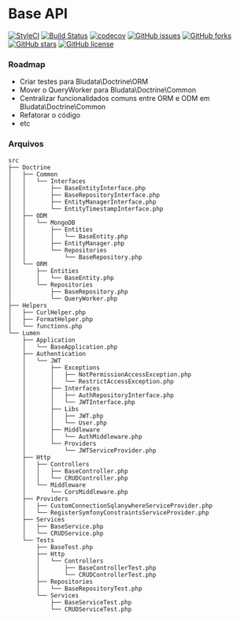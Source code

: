 # Base API

[![StyleCI](https://styleci.io/repos/56002039/shield)](https://styleci.io/repos/56002039)
[![Build Status](https://travis-ci.org/raivieira/base-api-php.svg?branch=master)](https://travis-ci.org/raivieira/base-api-php)
[![codecov](https://codecov.io/gh/raivieira/base-api-php/branch/master/graph/badge.svg)](https://codecov.io/gh/raivieira/base-api-php)
[![GitHub issues](https://img.shields.io/github/issues/raivieira/base-api-php.svg)](https://github.com/raivieira/base-api-php/issues)
[![GitHub forks](https://img.shields.io/github/forks/raivieira/base-api-php.svg)](https://github.com/raivieira/base-api-php/network)
[![GitHub stars](https://img.shields.io/github/stars/raivieira/base-api-php.svg)](https://github.com/raivieira/base-api-php/stargazers)
[![GitHub license](https://img.shields.io/badge/license-MIT-blue.svg)](https://raw.githubusercontent.com/raivieira/base-api-php/master/LICENSE.md)

### Roadmap

- Criar testes para Bludata\Doctrine\ORM
- Mover o QueryWorker para Bludata\Doctrine\Common
- Centralizar funcionalidados comuns entre ORM e ODM em Bludata\Doctrine\Common
- Refatorar o código
- etc

### Arquivos
```
src
├── Doctrine
│   ├── Common
│   │   └── Interfaces
│   │       ├── BaseEntityInterface.php
│   │       ├── BaseRepositoryInterface.php
│   │       ├── EntityManagerInterface.php
│   │       └── EntityTimestampInterface.php
│   ├── ODM
│   │   └── MongoDB
│   │       ├── Entities
│   │       │   └── BaseEntity.php
│   │       ├── EntityManager.php
│   │       └── Repositories
│   │           └── BaseRepository.php
│   └── ORM
│       ├── Entities
│       │   └── BaseEntity.php
│       └── Repositories
│           ├── BaseRepository.php
│           └── QueryWorker.php
├── Helpers
│   ├── CurlHelper.php
│   ├── FormatHelper.php
│   └── functions.php
└── Lumen
    ├── Application
    │   └── BaseApplication.php
    ├── Authentication
    │   └── JWT
    │       ├── Exceptions
    │       │   ├── NotPermissionAccessException.php
    │       │   └── RestrictAccessException.php
    │       ├── Interfaces
    │       │   ├── AuthRepositoryInterface.php
    │       │   └── JWTInterface.php
    │       ├── Libs
    │       │   ├── JWT.php
    │       │   └── User.php
    │       ├── Middleware
    │       │   └── AuthMiddleware.php
    │       └── Providers
    │           └── JWTServiceProvider.php
    ├── Http
    │   ├── Controllers
    │   │   ├── BaseController.php
    │   │   └── CRUDController.php
    │   └── Middleware
    │       └── CorsMiddleware.php
    ├── Providers
    │   ├── CustomConnectionSqlanywhereServiceProvider.php
    │   └── RegisterSymfonyConstraintsServiceProvider.php
    ├── Services
    │   ├── BaseService.php
    │   └── CRUDService.php
    └── Tests
        ├── BaseTest.php
        ├── Http
        │   └── Controllers
        │       ├── BaseControllerTest.php
        │       └── CRUDControllerTest.php
        ├── Repositories
        │   └── BaseRepositoryTest.php
        └── Services
            ├── BaseServiceTest.php
            └── CRUDServiceTest.php
```
